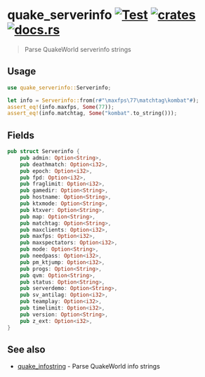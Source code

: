 # quake_serverinfo [![Test](https://github.com/vikpe/quake_serverinfo/actions/workflows/test.yml/badge.svg?branch=main)](https://github.com/vikpe/quake_serverinfo/actions/workflows/test.yml) [![crates](https://img.shields.io/crates/v/quake_serverinfo)](https://crates.io/crates/quake_serverinfo) [![docs.rs](https://img.shields.io/docsrs/quake_serverinfo)](https://docs.rs/quake_serverinfo/)

> Parse QuakeWorld serverinfo strings

## Usage

```rust
use quake_serverinfo::Serverinfo;

let info = Serverinfo::from(r#"\maxfps\77\matchtag\kombat"#);
assert_eq!(info.maxfps, Some(77));
assert_eq!(info.matchtag, Some("kombat".to_string()));
```

## Fields

```rust
pub struct Serverinfo {
    pub admin: Option<String>,
    pub deathmatch: Option<i32>,
    pub epoch: Option<i32>,
    pub fpd: Option<i32>,
    pub fraglimit: Option<i32>,
    pub gamedir: Option<String>,
    pub hostname: Option<String>,
    pub ktxmode: Option<String>,
    pub ktxver: Option<String>,
    pub map: Option<String>,
    pub matchtag: Option<String>,
    pub maxclients: Option<i32>,
    pub maxfps: Option<i32>,
    pub maxspectators: Option<i32>,
    pub mode: Option<String>,
    pub needpass: Option<i32>,
    pub pm_ktjump: Option<i32>,
    pub progs: Option<String>,
    pub qvm: Option<String>,
    pub status: Option<String>,
    pub serverdemo: Option<String>,
    pub sv_antilag: Option<i32>,
    pub teamplay: Option<i32>,
    pub timelimit: Option<i32>,
    pub version: Option<String>,
    pub z_ext: Option<i32>,
}
```

## See also

* [quake_infostring](https://github.com/vikpe/quake_infostring) - Parse QuakeWorld info strings
